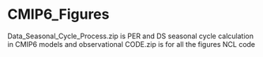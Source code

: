 # CMIP6_Figures
Data_Seasonal_Cycle_Process.zip is PER and DS seasonal cycle calculation in CMIP6 models and observational
CODE.zip is for all the figures NCL code
